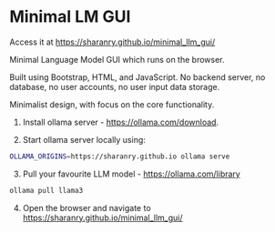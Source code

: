 # Minimal LM GUI

Access it at https://sharanry.github.io/minimal_llm_gui/

Minimal Language Model GUI which runs on the browser. 

Built using Bootstrap, HTML, and JavaScript. No backend server, no database, no user accounts, no user input data storage.

Minimalist design, with focus on the core functionality.

1. Install ollama server - https://ollama.com/download.

2. Start ollama server locally using:
```bash
OLLAMA_ORIGINS=https://sharanry.github.io ollama serve
```

3. Pull your favourite LLM model - https://ollama.com/library
```bash
ollama pull llama3
```

4. Open the browser and navigate to https://sharanry.github.io/minimal_llm_gui/


